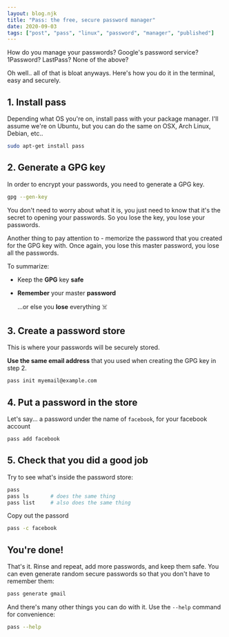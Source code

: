 ```yaml
---
layout: blog.njk
title: "Pass: the free, secure password manager"
date: 2020-09-03
tags: ["post", "pass", "linux", "password", "manager", "published"]
---
```


How do you manage your passwords? Google's password service? 1Password? LastPass? None of the above?

Oh well.. all of that is bloat anyways. Here's how you do it in the terminal, easy and securely.

## 1. Install pass

Depending what OS you're on, install pass with your package manager. I'll assume we're on Ubuntu, but you can do the same on OSX, Arch Linux, Debian, etc..

```bash
sudo apt-get install pass
```

## 2. Generate a GPG key

In order to encrypt your passwords, you need to generate a GPG key.

```bash
gpg --gen-key
```

You don't need to worry about what it is, you just need to know that it's the secret to opening your passwords. So you lose the key, you lose your passwords.

Another thing to pay attention to - memorize the password that you created for the GPG key with. Once again, you lose this master password, you lose all the passwords.

To summarize:

- Keep the **GPG** key **safe**
- **Remember** your master **password**

  ...or else you **lose** everything ☠️

## 3. Create a password store

This is where your passwords will be securely stored.

**Use the same email address** that you used when creating the GPG key in step 2.

```bash
pass init myemail@example.com
```

## 4. Put a password in the store

Let's say... a password under the name of `facebook`, for your facebook account

```bash
pass add facebook
```

## 5. Check that you did a good job

Try to see what's inside the password store:

```bash
pass
pass ls       # does the same thing
pass list     # also does the same thing
```

Copy out the passord

```bash
pass -c facebook
```

## You're done!

That's it. Rinse and repeat, add more passwords, and keep them safe. You can even generate random secure passwords so that you don't have to remember them:

```bash
pass generate gmail
```

And there's many other things you can do with it. Use the `--help` command for convenience:

```bash
pass --help
```
